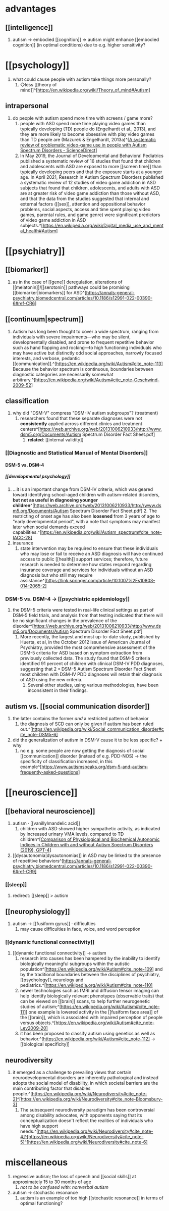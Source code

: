 # advantages
## [[intelligence]]
1. autism → embodied [[cognition]] ⇒ autism might enhance [[embodied cognition]] (in optimal conditions) due to e.g. higher sensitivity?

# [[psychology]]
1. what could cause people with autism take things more personally?
	1. ◇less [[theory of mind]]^[https://en.wikipedia.org/wiki/Theory_of_mind#Autism]

## intrapersonal
1. do people with autism spend more time with screens / game more?
	1. people with ASD spend more time playing video games than typically developing (TD) people do (Engelhardt et al., 2013), and they are more likely to become obsessive with play video games than TD people are (Mazurek & Engelhardt, 2013a)^[[A systematic review of problematic video-game use in people with Autism Spectrum Disorders - ScienceDirect](https://www.sciencedirect.com/science/article/abs/pii/S1750946721000015)]
	2. In May 2019, the Journal of Developmental and Behavioral Pediatrics published a systematic review of 16 studies that found that children and adolescents with ASD are exposed to more [[screen time]] than typically developing peers and that the exposure starts at a younger age. In April 2021, Research in Autism Spectrum Disorders published a systematic review of 12 studies of video game addiction in ASD subjects that found that children, adolescents, and adults with ASD are at greater risk of video game addiction than those without ASD, and that the data from the studies suggested that internal and external factors ([[sex]], attention and oppositional behavior problems, social aspects, access and time spent playing video games, parental rules, and game genre) were significant predictors of video game addiction in ASD subjects.^[https://en.wikipedia.org/wiki/Digital_media_use_and_mental_health#Autism]

# [[psychiatry]]
## [[biomarker]]
1. as in the case of [[gene]] deregulation, alterations of [[melatonin]]/[[serotonin]] pathways could be promising [[biomarker|biomarkers]] for ASD^[https://annals-general-psychiatry.biomedcentral.com/articles/10.1186/s12991-022-00390-6#ref-CR6]

## [[continuum|spectrum]]
1. Autism has long been thought to cover a wide spectrum, ranging from individuals with severe impairments—who may be silent, developmentally disabled, and prone to frequent repetitive behavior such as hand flapping and rocking—to high functioning individuals who may have active but distinctly odd social approaches, narrowly focused interests, and verbose, pedantic [[communication]].^[https://en.wikipedia.org/wiki/Autism#cite_note-113] Because the behavior spectrum is continuous, boundaries between diagnostic categories are necessarily somewhat arbitrary.^[https://en.wikipedia.org/wiki/Autism#cite_note-Geschwind-2009-52]
## classification
1. why did "DSM-V" compress "DSM-IV autism subgroups"? (treatment)
	1. researchers found that these separate diagnoses were not **consistently** applied across different clinics and treatment centers^[https://web.archive.org/web/20131006210933/http://www.dsm5.org/Documents/Autism Spectrum Disorder Fact Sheet.pdf]
		1. **related**: [[internal validity]]

### [[Diagnostic and Statistical Manual of Mental Disorders]]
#### DSM-5 vs. DSM-4 
##### [[developmental psychology]]
1. ...it is an important change from DSM-IV criteria, which was geared toward identifying school-aged children with autism-related disorders, **but not as useful in diagnosing younger children**^[https://web.archive.org/web/20131006210933/http://www.dsm5.org/Documents/Autism Spectrum Disorder Fact Sheet.pdf]
	2. The restricting of onset age has also been **loosened** from 3 years of age to "early developmental period", with a note that symptoms may manifest later when social demands exceed capabilities.^[https://en.wikipedia.org/wiki/Autism_spectrum#cite_note-IACC-28]
2. insurance
	1. state intervention may be required to ensure that these individuals who may lose or fail to receive an ASD diagnosis will have continued access to public [[health]] support services; therefore, future research is needed to determine how states respond regarding insurance coverage and services for individuals without an ASD diagnosis but who still may require assistance^[https://link.springer.com/article/10.1007%2Fs10803-014-2065-2]

### DSM-5 vs. DSM-4 → [[psychiatric epidemiology]]
1. the DSM-5 criteria were tested in real-life clinical settings as part of DSM-5 field trials, and analysis from that testing indicated that there will be no significant changes in the prevalence of the disorder^[https://web.archive.org/web/20131006210933/http://www.dsm5.org/Documents/Autism Spectrum Disorder Fact Sheet.pdf]
	1. More recently, the largest and most up-to-date study, published by Huerta, et al, in the October 2012 issue of American Journal of Psychiatry, provided the most comprehensive assessment of the DSM-5 criteria for ASD based on symptom extraction from previously collected data. The study found that DSM-5 criteria identified 91 percent of children with clinical DSM-IV PDD diagnoses, suggesting that 2 • DSM-5 Autism Spectrum Disorder Fact Sheet most children with DSM-IV PDD diagnoses will retain their diagnosis of ASD using the new criteria.
		1. Several other studies, using various methodologies, have been inconsistent in their findings.

## autism vs. [[social communication disorder]]
1. the latter contains the former _and_ a restricted pattern of behavior
	1. the diagnosis of SCD can only be given if autism has been ruled out.^[https://en.wikipedia.org/wiki/Social_communication_disorder#cite_note-DSM5-6]
2. did the generalization of autism in DSM-V cause it to be less specific? + why
	1. no e.g. some people are now getting the diagnosis of social [[communication]] disorder (instead of e.g. PDD-NOS) → the specificity of classification increased, in this example^[https://www.autismspeaks.org/dsm-5-and-autism-frequently-asked-questions]
# [[neuroscience]]
## [[behavioral neuroscience]]
1. autism · [[vanillylmandelic acid]]
	1. children with ASD showed higher sympathetic activity, as indicated by increased urinary VMA levels, compared to TD children^[[Comparison of Physiological and Biochemical Autonomic Indices in Children with and without Autism Spectrum Disorders (2019), GPT-4](https://www.mdpi.com/1648-9144/55/7/346)]
2. [[dysautonomia|dysautonomias]] in ASD may be linked to the presence of repetitive behaviors^[https://annals-general-psychiatry.biomedcentral.com/articles/10.1186/s12991-022-00390-6#ref-CR9]

### [[sleep]]
1. redirect: [[sleep]] > autism

## [[neurophysiology]]
1. autism → [[fusiform gyrus]] · difficulties
	1. may cause difficulties in face, voice, and word perception

### [[dynamic functional connectivity]]
1. [[dynamic functional connectivity]] → autism
	1. research into causes has been hampered by the inability to identify biologically meaningful subgroups within the autistic population^[https://en.wikipedia.org/wiki/Autism#cite_note-109] and by the traditional boundaries between the disciplines of psychiatry, [[psychology]], neurology and pediatrics.^[https://en.wikipedia.org/wiki/Autism#cite_note-110]
	2. newer technologies such as fMRI and diffusion tensor imaging can help identify biologically relevant phenotypes (observable traits) that can be viewed on [[brain]] scans, to help further neurogenetic studies of autism;^[https://en.wikipedia.org/wiki/Autism#cite_note-111] one example is lowered activity in the [[fusiform face area]] of the [[brain]], which is associated with impaired perception of people versus objects.^[https://en.wikipedia.org/wiki/Autism#cite_note-Lev2009-20]
	3. it has been proposed to classify autism using genetics as well as behavior.^[https://en.wikipedia.org/wiki/Autism#cite_note-112] → [[biological specificity]]

## neurodiversity
1. it emerged as a challenge to prevailing views that certain neurodevelopmental disorders are inherently pathological and instead adopts the social model of disability, in which societal barriers are the main contributing factor that disables people.^[https://en.wikipedia.org/wiki/Neurodiversity#cite_note-2]^[https://en.wikipedia.org/wiki/Neurodiversity#cite_note-Bloomsbury-3]
	1. The subsequent neurodiversity paradigm has been controversial among disability advocates, with opponents saying that its conceptualization doesn't reflect the realities of individuals who have high support needs.^[https://en.wikipedia.org/wiki/Neurodiversity#cite_note-4]^[https://en.wikipedia.org/wiki/Neurodiversity#cite_note-5]^[https://en.wikipedia.org/wiki/Neurodiversity#cite_note-6]

# miscellaneous
1. regressive autism; the loss of speech and [[social skills]] at approximately 15 to 30 months of age
	1. *not to be confused with: nonverbal autism*
2. autism → stochastic resonance
	1. autism is an example of too high [[stochastic resonance]] in terms of optimal functioning?